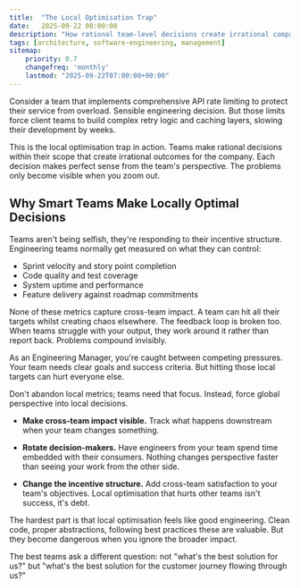 ```yaml
---
title:  "The Local Optimisation Trap"
date:   2025-09-22 08:00:00
description: "How rational team-level decisions create irrational company-wide outcomes and why zooming out matters."
tags: [architecture, software-engineering, management]
sitemap:
    priority: 0.7
    changefreq: 'monthly'
    lastmod: "2025-09-22T07:00:00+00:00"
---
```


Consider a team that implements comprehensive API rate limiting to protect their service from overload. Sensible engineering decision. But those limits force client teams to build complex retry logic and caching layers, slowing their development by weeks.

This is the local optimisation trap in action. Teams make rational decisions within their scope that create irrational outcomes for the company. Each decision makes perfect sense from the team's perspective. The problems only become visible when you zoom out.

## Why Smart Teams Make Locally Optimal Decisions

Teams aren't being selfish, they're responding to their incentive structure. Engineering teams normally get measured on what they can control:

- Sprint velocity and story point completion
- Code quality and test coverage  
- System uptime and performance
- Feature delivery against roadmap commitments

None of these metrics capture cross-team impact. A team can hit all their targets whilst creating chaos elsewhere. The feedback loop is broken too. When teams struggle with your output, they work around it rather than report back. Problems compound invisibly.

As an Engineering Manager, you're caught between competing pressures. Your team needs clear goals and success criteria. But hitting those local targets can hurt everyone else.

Don't abandon local metrics; teams need that focus. Instead, force global perspective into local decisions.

- **Make cross-team impact visible.** Track what happens downstream when your team changes something.

- **Rotate decision-makers.** Have engineers from your team spend time embedded with their consumers. Nothing changes perspective faster than seeing your work from the other side.

- **Change the incentive structure.** Add cross-team satisfaction to your team's objectives. Local optimisation that hurts other teams isn't success, it's debt.

The hardest part is that local optimisation feels like good engineering. Clean code, proper abstractions, following best practices these are valuable. But they become dangerous when you ignore the broader impact.

The best teams ask a different question: not "what's the best solution for us?" but "what's the best solution for the customer journey flowing through us?"
